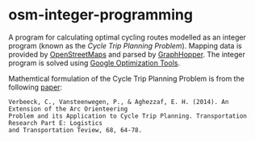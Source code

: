 # osm-integer-programming
A program for calculating optimal cycling routes modelled as an integer program (known as the *Cycle Trip Planning Problem*). Mapping data is provided by [OpenStreetMaps](https://www.openstreetmap.org/#) and parsed by [GraphHopper](https://github.com/graphhopper/graphhopper). The integer program is solved using [Google Optimization Tools](https://developers.google.com/optimization/).

Mathemtical formulation of the Cycle Trip Planning Problem is from the following [paper](https://www.sciencedirect.com/science/article/pii/S1366554514000751):
```
Verbeeck, C., Vansteenwegen, P., & Aghezzaf, E. H. (2014). An Extension of the Arc Orienteering 
Problem and its Application to Cycle Trip Planning. Transportation Research Part E: Logistics 
and Transportation Teview, 68, 64-78.
```
